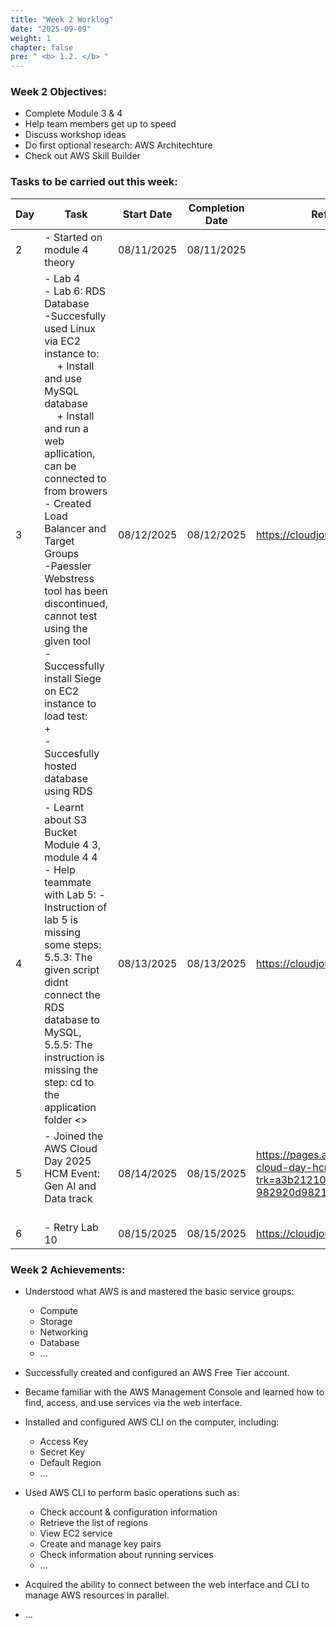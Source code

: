 ```yaml
---
title: "Week 2 Worklog"
date: "2025-09-09"
weight: 1
chapter: false
pre: " <b> 1.2. </b> "
---
```



### Week 2 Objectives:

* Complete Module 3 & 4
* Help team members get up to speed
* Discuss workshop ideas
* Do first optional research: AWS Architechture
* Check out AWS Skill Builder

### Tasks to be carried out this week:
| Day | Task                                                                                                                                                                                                   | Start Date | Completion Date | Reference Material                        |
| --- | ------------------------------------------------------------------------------------------------------------------------------------------------------------------------------------------------------ | ---------- | --------------- | ----------------------------------------- |
| 2   |- Started on module 4 theory                                          | 08/11/2025 | 08/11/2025      |
| 3   |- Lab 4 <br> - Lab 6: RDS Database <br> -Succesfully used Linux via EC2 instance to: <br>&emsp; + Install and use MySQL database <br>&emsp; + Install and run a web apllication, can be connected to from browers <br> - Created Load Balancer and Target Groups <br> -Paessler Webstress tool has been discontinued, cannot test using the given tool  <br> - Successfully install Siege on EC2 instance to load test: &emsp; +  <br> - Succesfully hosted database using RDS                                         | 08/12/2025 | 08/12/2025      | <https://cloudjourney.awsstudygroup.com/> |
| 4   | - Learnt about S3 Bucket <br> Module 4 3, module 4 4 <br> - Help teammate with Lab 5: - Instruction of lab 5 is missing some steps: 5.5.3: The given script didnt connect the RDS database to MySQL, 5.5.5: The instruction is missing the step: cd to the application folder <> | 08/13/2025 | 08/13/2025      | <https://cloudjourney.awsstudygroup.com/> |
| 5   | - Joined the AWS Cloud Day 2025 HCM Event: Gen AI and Data track <br>&emsp; | 08/14/2025 | 08/15/2025      | <https://pages.awscloud.com/vietnam-cloud-day-hcmc-connect-edition.html?trk=a3b21210-a497-4502-8073-982920d98210&sc_channel=em#agenda/> |
| 6   | - Retry Lab 10| 08/15/2025 | 08/15/2025      | <https://cloudjourney.awsstudygroup.com/> |


### Week 2 Achievements:

* Understood what AWS is and mastered the basic service groups: 
  * Compute
  * Storage
  * Networking 
  * Database
  * ...

* Successfully created and configured an AWS Free Tier account.

* Became familiar with the AWS Management Console and learned how to find, access, and use services via the web interface.

* Installed and configured AWS CLI on the computer, including:
  * Access Key
  * Secret Key
  * Default Region
  * ...

* Used AWS CLI to perform basic operations such as:

  * Check account & configuration information
  * Retrieve the list of regions
  * View EC2 service
  * Create and manage key pairs
  * Check information about running services
  * ...

* Acquired the ability to connect between the web interface and CLI to manage AWS resources in parallel.
* ...
